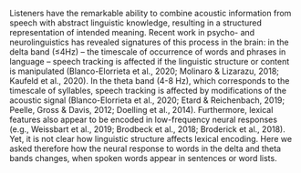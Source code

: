 Listeners have the remarkable ability to combine acoustic information from speech with abstract linguistic knowledge, resulting in a structured representation of intended meaning. Recent work in psycho- and neurolinguistics has revealed signatures of this process in the brain: in the delta band (≤4Hz) – the timescale of occurrence of words and phrases in language – speech tracking is affected if the linguistic structure or content is manipulated (Blanco-Elorrieta et al., 2020; Molinaro & Lizarazu, 2018; Kaufeld et al., 2020). In the theta band (4-8 Hz), which corresponds to the timescale of syllables, speech tracking is affected by modifications of the acoustic signal (Blanco-Elorrieta et al., 2020; Etard & Reichenbach, 2019; Peelle, Gross & Davis, 2012; Doelling et al., 2014). Furthermore, lexical features also appear to be encoded in low-frequency neural responses (e.g., Weissbart et al., 2019; Brodbeck et al., 2018; Broderick et al., 2018). Yet, it is not clear how linguistic structure affects lexical encoding. Here we asked therefore how the neural response to words in the delta and theta bands changes, when spoken words appear in sentences or word lists.